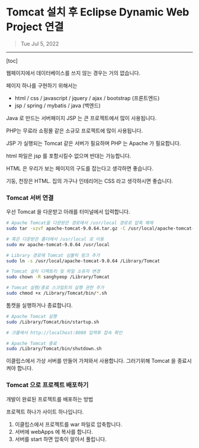 # Tomcat 설치 후 Eclipse Dynamic Web Project 연결

> Tue Jul 5, 2022

---

[toc]

웹페이지에서 데이터베이스를 쓰지 않는 경우는 거의 없습니다.

페이지 하나를 구현하기 위해서는 

* html / css / javascript / jquery / ajax / bootstrap (프론트엔드)
* jsp / spring / mybatis / java (백엔드)



Java 로 만드는 서버페이지 JSP 는 큰 프로젝트에서 많이 사용됩니다.

PHP는 무료라 쇼핑몰 같은 소규모 프로젝트에 많이 사용됩니다.

JSP 가 실행되는 Tomcat 같은 서버가 필요하며 PHP 는 Apache 가 필요합니다.

html 파일은 jsp 를 포함시킬수 없으며 반대는 가능합니다.



HTML 은 우리가 보는 페이지의 구도를 잡는다고 생각하면 좋습니다.

기둥, 천장은 HTML. 집의 가구나 인테리어는 CSS 라고 생각하시면 좋습니다.



### Tomcat 서버 연결

우선 Tomcat 을 다운받고 아래를 터미널에서 입력합니다.

```bash
# Apache Tomcat을 다운받은 경로에서 /usr/local 경로로 압축 해제
sudo tar -xzvf apache-tomcat-9.0.64.tar.gz -C /usr/local/apache-tomcat-9.0.64

# 혹은 다운받은 폴더에서 /usr/local 로 이동
sudo mv apache-tomcat-9.0.64 /usr/local

# Library 경로에 Tomcat 심볼릭 링크 추가
sudo ln -s /usr/local/apache-tomcat-9.0.64 /Library/Tomcat  

# Tomcat 설치 디렉토리 및 파일 소유자 변경 
sudo chown -R sanghyeop /Library/Tomcat  

# Tomcat 실행/종료 스크립트의 실행 권한 추가
sudo chmod +x /Library/Tomcat/bin/*.sh 
```



톰캣을 실행하거나 종료합니다.

```bash
# Apache Tomcat 실행
sudo /Library/Tomcat/bin/startup.sh

# 크롬에서 http://localhost:8080 입력후 접속 확인

# Apache Tomcat 종료
sudo /Library/Tomcat/bin/shutdown.sh
```



이클립스에서 가상 서버를 만들어 가져와서 사용합니다. 그러기위해 Tomcat 을 종료시켜야 합니다.





### Tomcat 으로 프로젝트 배포하기

개발이 완료된 프로젝트를 배포하는 방법

프로젝트 하나가 사이트 하나입니다.

1. 이클립스에서 프로젝트를 war 파일로 압축합니다.
2. 서버에 webApps 에 복사를 합니다.
3. 서버를 start 하면 압축이 알아서 풀립니다. 

